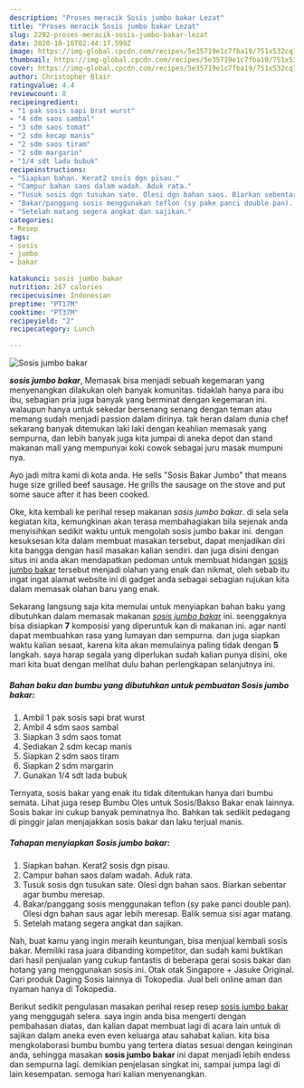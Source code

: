 ```yaml
---
description: "Proses meracik Sosis jumbo bakar Lezat"
title: "Proses meracik Sosis jumbo bakar Lezat"
slug: 2292-proses-meracik-sosis-jumbo-bakar-lezat
date: 2020-10-16T02:44:17.599Z
image: https://img-global.cpcdn.com/recipes/5e35719e1c7fba19/751x532cq70/sosis-jumbo-bakar-foto-resep-utama.jpg
thumbnail: https://img-global.cpcdn.com/recipes/5e35719e1c7fba19/751x532cq70/sosis-jumbo-bakar-foto-resep-utama.jpg
cover: https://img-global.cpcdn.com/recipes/5e35719e1c7fba19/751x532cq70/sosis-jumbo-bakar-foto-resep-utama.jpg
author: Christopher Blair
ratingvalue: 4.4
reviewcount: 8
recipeingredient:
- "1 pak sosis sapi brat wurst"
- "4 sdm saos sambal"
- "3 sdm saos tomat"
- "2 sdm kecap manis"
- "2 sdm saos tiram"
- "2 sdm margarin"
- "1/4 sdt lada bubuk"
recipeinstructions:
- "Siapkan bahan. Kerat2 sosis dgn pisau."
- "Campur bahan saos dalam wadah. Aduk rata."
- "Tusuk sosis dgn tusukan sate. Olesi dgn bahan saos. Biarkan sebentar agar bumbu meresap."
- "Bakar/panggang sosis menggunakan teflon (sy pake panci double pan). Olesi dgn bahan saus agar lebih meresap. Balik semua sisi agar matang."
- "Setelah matang segera angkat dan sajikan."
categories:
- Resep
tags:
- sosis
- jumbo
- bakar

katakunci: sosis jumbo bakar 
nutrition: 267 calories
recipecuisine: Indonesian
preptime: "PT17M"
cooktime: "PT37M"
recipeyield: "2"
recipecategory: Lunch

---
```



![Sosis jumbo bakar](https://img-global.cpcdn.com/recipes/5e35719e1c7fba19/751x532cq70/sosis-jumbo-bakar-foto-resep-utama.jpg)

<b><i>sosis jumbo bakar</i></b>, Memasak bisa menjadi sebuah kegemaran yang menyenangkan dilakukan oleh banyak komunitas. tidaklah hanya para ibu ibu, sebagian pria juga banyak yang berminat dengan kegemaran ini. walaupun hanya untuk sekedar bersenang senang dengan teman atau memang sudah menjadi passion dalam dirinya. tak heran dalam dunia chef sekarang banyak ditemukan laki laki dengan keahlian memasak yang sempurna, dan lebih banyak juga kita jumpai di aneka depot dan stand makanan mall yang mempunyai koki cowok sebagai juru masak mumpuni nya.

Ayo jadi mitra kami di kota anda. He sells &#34;Sosis Bakar Jumbo&#34; that means huge size grilled beef sausage. He grills the sausage on the stove and put some sauce after it has been cooked.

Oke, kita kembali ke perihal resep makanan <i>sosis jumbo bakar</i>. di sela sela kegiatan kita, kemungkinan akan terasa membahagiakan bila sejenak anda menyisihkan sedikit waktu untuk mengolah sosis jumbo bakar ini. dengan kesuksesan kita dalam membuat masakan tersebut, dapat menjadikan diri kita bangga dengan hasil masakan kalian sendiri. dan juga disini dengan situs ini anda akan mendapatkan pedoman untuk membuat hidangan <u>sosis jumbo bakar</u> tersebut menjadi olahan yang enak dan nikmat, oleh sebab itu ingat ingat alamat website ini di gadget anda sebagai sebagian rujukan kita dalam memasak olahan baru yang enak.


Sekarang langsung saja kita memulai untuk menyiapkan bahan baku yang dibutuhkan dalam memasak makanan <u><i>sosis jumbo bakar</i></u> ini. seenggaknya bisa disiapkan <b>7</b> komposisi yang diperuntuk kan di makanan ini. agar nanti dapat membuahkan rasa yang lumayan dan sempurna. dan juga siapkan waktu kalian sesaat, karena kita akan memulainya paling tidak dengan <b>5</b> langkah. saya harap segala yang diperlukan sudah kalian punya disini, oke mari kita buat dengan melihat dulu bahan perlengkapan selanjutnya ini.

<!--inarticleads1-->

##### Bahan baku dan bumbu yang dibutuhkan untuk pembuatan Sosis jumbo bakar:

1. Ambil 1 pak sosis sapi brat wurst
1. Ambil 4 sdm saos sambal
1. Siapkan 3 sdm saos tomat
1. Sediakan 2 sdm kecap manis
1. Siapkan 2 sdm saos tiram
1. Siapkan 2 sdm margarin
1. Gunakan 1/4 sdt lada bubuk


Ternyata, sosis bakar yang enak itu tidak ditentukan hanya dari bumbu semata. Lihat juga resep Bumbu Oles untuk Sosis/Bakso Bakar enak lainnya. Sosis bakar ini cukup banyak peminatnya lho. Bahkan tak sedikit pedagang di pinggir jalan menjajakkan sosis bakar dan laku terjual manis. 

<!--inarticleads2-->

##### Tahapan menyiapkan Sosis jumbo bakar:

1. Siapkan bahan. Kerat2 sosis dgn pisau.
1. Campur bahan saos dalam wadah. Aduk rata.
1. Tusuk sosis dgn tusukan sate. Olesi dgn bahan saos. Biarkan sebentar agar bumbu meresap.
1. Bakar/panggang sosis menggunakan teflon (sy pake panci double pan). Olesi dgn bahan saus agar lebih meresap. Balik semua sisi agar matang.
1. Setelah matang segera angkat dan sajikan.


Nah, buat kamu yang ingin meraih keuntungan, bisa menjual kembali sosis bakar. Memiliki rasa juara dibanding kompetitor, dan sudah kami buktikan dari hasil penjualan yang cukup fantastis di beberapa gerai sosis bakar dan hotang yang menggunakan sosis ini. Otak otak Singapore + Jasuke Original. Cari produk Daging Sosis lainnya di Tokopedia. Jual beli online aman dan nyaman hanya di Tokopedia. 

Berikut sedikit pengulasan masakan perihal resep resep <u>sosis jumbo bakar</u> yang menggugah selera. saya ingin anda bisa mengerti dengan pembahasan diatas, dan kalian dapat membuat lagi di acara lain untuk di sajikan dalam aneka even even keluarga atau sahabat kalian. kita bisa mengkolaborasi bumbu bumbu yang tertera diatas sesuai dengan keinginan anda, sehingga masakan <b>sosis jumbo bakar</b> ini dapat menjadi lebih endess dan sempurna lagi. demikian penjelasan singkat ini, sampai jumpa lagi di lain kesempatan. semoga hari kalian menyenangkan.
